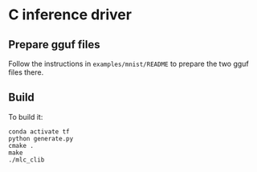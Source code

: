 # C inference driver

## Prepare gguf files

Follow the instructions in `examples/mnist/README` to prepare the two gguf
files there.

## Build

To build it:

    conda activate tf
    python generate.py
    cmake .
    make
    ./mlc_clib
